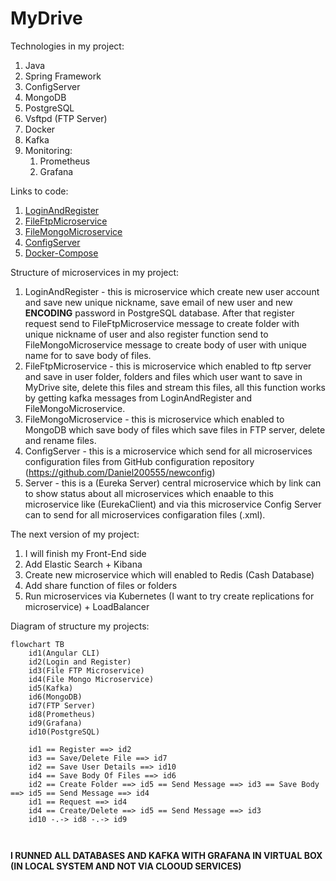 # MyDrive

Technologies in my project:
1. Java
2. Spring Framework
3. ConfigServer
4. MongoDB
5. PostgreSQL
6. Vsftpd (FTP Server)
7. Docker
8. Kafka
9. Monitoring:
	1. Prometheus 
	2. Grafana

Links to code:
1. [LoginAndRegister](https://github.com/Daniel200555/LoginAndRegister)
2. [FileFtpMicroservice](https://github.com/Daniel200555/FileFtpMicroservice)
3. [FileMongoMicroservice](https://github.com/Daniel200555/FileMongoMicroservice)
4. [ConfigServer](https://github.com/Daniel200555/ConfigServer)
5. [Docker-Compose](https://github.com/Daniel200555/runner)

Structure of microservices in my project:
1. LoginAndRegister - this is microservice which create new user account and save new unique nickname, save email of new user and new **ENCODING** password in PostgreSQL database. After that register request send to FileFtpMicroservice message to create folder with unique nickname of user and also register function send to FileMongoMicroservice message to create body of user with unique name for to save body of files.
2. FileFtpMicroservice - this is microservice which enabled to ftp server and save in user folder, folders and files which user want to save in MyDrive site, delete this files and stream this files, all this function works by getting kafka messages from LoginAndRegister and FileMongoMicroservice.
3. FileMongoMicroservice - this is microservice which enabled to MongoDB which save body of files which save files in FTP server, delete and rename files.
4. ConfigServer - this is a microservice which send for all microservices configuration files from GitHub configuration repository (https://github.com/Daniel200555/newconfig)
5. Server - this is a (Eureka Server) central microservice which by link can to show status about all microservices which enaable to this microservice like (EurekaClient) and via this microservice Config Server can to send for all microservices configaration files (.xml).

The next version of my project:
1. I will finish my Front-End side
2. Add Elastic Search + Kibana
3. Create new microservice which will enabled to Redis (Cash Database)
4. Add share function of files or folders
5. Run microservices via Kubernetes (I want to try create replications for microservice) + LoadBalancer

Diagram of structure my projects:

```mermaid
flowchart TB
    id1(Angular CLI)
    id2(Login and Register)
    id3(File FTP Microservice)
    id4(File Mongo Microservice)
    id5(Kafka)
    id6(MongoDB)
    id7(FTP Server)
    id8(Prometheus)
    id9(Grafana)
    id10(PostgreSQL)
    
    id1 == Register ==> id2
    id3 == Save/Delete File ==> id7
    id2 == Save User Details ==> id10
    id4 == Save Body Of Files ==> id6
    id2 == Create Folder ==> id5 == Send Message ==> id3 == Save Body ==> id5 == Send Message ==> id4
    id1 == Request ==> id4
    id4 == Create/Delete ==> id5 == Send Message ==> id3
    id10 -.-> id8 -.-> id9

	
```

**I RUNNED ALL DATABASES AND KAFKA WITH GRAFANA IN VIRTUAL BOX (IN LOCAL SYSTEM AND NOT VIA CLOOUD SERVICES)**
